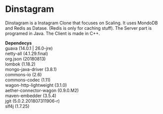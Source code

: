 # Dinstagram

Dinstagram is a Instagram Clone that focuses on Scaling.
It uses MondoDB and Redis as Datase. (Redis is only for caching stuff).
The Server part is programed in Java.
The Client is made in C++.

__Dependecys__<br>
guava (14.0.1 | 26.0-jre)<br>
netty-all (4.1.29.final)<br>
org.json (20180813)<br>
lombok (1.18.2)<br>
mongo-java-driver (3.8.1)<br>
commons-io (2.6)<br>
commons-codec (1.11)<br>
wagon-http-lightweight (3.1.0)<br>
aether-connector-wagon (0.9.0.M2)<br>
maven-embedder (3.5.4)<br>
jgit (5.0.2.201807311906-r)<br>
slf4j (1.7.25)